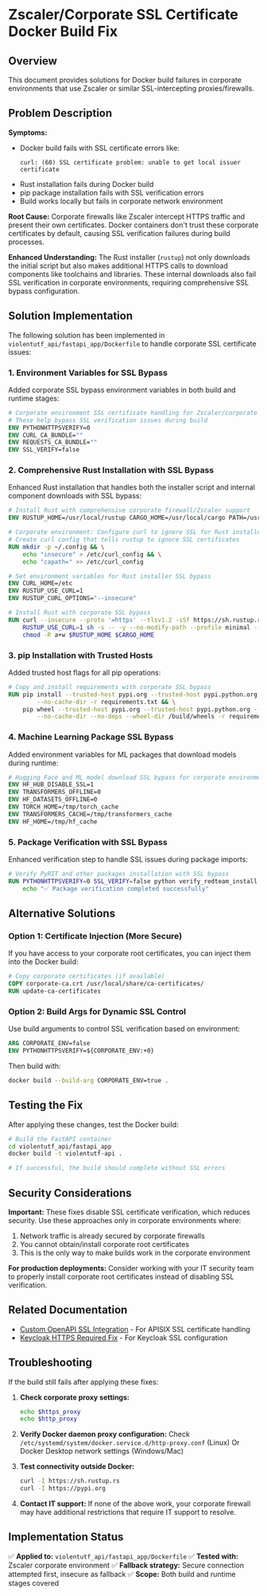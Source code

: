# Zscaler/Corporate SSL Certificate Docker Build Fix

## Overview

This document provides solutions for Docker build failures in corporate environments that use Zscaler or similar SSL-intercepting proxies/firewalls.

## Problem Description

**Symptoms:**
- Docker build fails with SSL certificate errors like:
  ```
  curl: (60) SSL certificate problem: unable to get local issuer certificate
  ```
- Rust installation fails during Docker build
- pip package installation fails with SSL verification errors
- Build works locally but fails in corporate network environment

**Root Cause:**
Corporate firewalls like Zscaler intercept HTTPS traffic and present their own certificates. Docker containers don't trust these corporate certificates by default, causing SSL verification failures during build processes.

**Enhanced Understanding:**
The Rust installer (`rustup`) not only downloads the initial script but also makes additional HTTPS calls to download components like toolchains and libraries. These internal downloads also fail SSL verification in corporate environments, requiring comprehensive SSL bypass configuration.

## Solution Implementation

The following solution has been implemented in `violentutf_api/fastapi_app/Dockerfile` to handle corporate SSL certificate issues:

### 1. Environment Variables for SSL Bypass

Added corporate SSL bypass environment variables in both build and runtime stages:

```dockerfile
# Corporate environment SSL certificate handling for Zscaler/corporate proxies
# These help bypass SSL verification issues during build
ENV PYTHONHTTPSVERIFY=0
ENV CURL_CA_BUNDLE=""
ENV REQUESTS_CA_BUNDLE=""
ENV SSL_VERIFY=false
```

### 2. Comprehensive Rust Installation with SSL Bypass

Enhanced Rust installation that handles both the installer script and internal component downloads with SSL bypass:

```dockerfile
# Install Rust with comprehensive corporate firewall/Zscaler support
ENV RUSTUP_HOME=/usr/local/rustup CARGO_HOME=/usr/local/cargo PATH=/usr/local/cargo/bin:$PATH

# Corporate environment: Configure curl to ignore SSL for Rust installer
# Create curl config that tells rustup to ignore SSL certificates
RUN mkdir -p ~/.config && \
    echo "insecure" > /etc/curl_config && \
    echo "capath=" >> /etc/curl_config

# Set environment variables for Rust installer SSL bypass
ENV CURL_HOME=/etc
ENV RUSTUP_USE_CURL=1
ENV RUSTUP_CURL_OPTIONS="--insecure"

# Install Rust with corporate SSL bypass
RUN curl --insecure --proto '=https' --tlsv1.2 -sSf https://sh.rustup.rs | \
    RUSTUP_USE_CURL=1 sh -s -- -y --no-modify-path --profile minimal --default-toolchain stable && \
    chmod -R a+w $RUSTUP_HOME $CARGO_HOME
```

### 3. pip Installation with Trusted Hosts

Added trusted host flags for all pip operations:

```dockerfile
# Copy and install requirements with corporate SSL bypass
RUN pip install --trusted-host pypi.org --trusted-host pypi.python.org --trusted-host files.pythonhosted.org \
        --no-cache-dir -r requirements.txt && \
    pip wheel --trusted-host pypi.org --trusted-host pypi.python.org --trusted-host files.pythonhosted.org \
        --no-cache-dir --no-deps --wheel-dir /build/wheels -r requirements.txt
```

### 4. Machine Learning Package SSL Bypass

Added environment variables for ML packages that download models during runtime:

```dockerfile
# Hugging Face and ML model download SSL bypass for corporate environments
ENV HF_HUB_DISABLE_SSL=1
ENV TRANSFORMERS_OFFLINE=0
ENV HF_DATASETS_OFFLINE=0
ENV TORCH_HOME=/tmp/torch_cache
ENV TRANSFORMERS_CACHE=/tmp/transformers_cache
ENV HF_HOME=/tmp/hf_cache
```

### 5. Package Verification with SSL Bypass

Enhanced verification step to handle SSL issues during package imports:

```dockerfile
# Verify PyRIT and other packages installation with SSL bypass
RUN PYTHONHTTPSVERIFY=0 SSL_VERIFY=false python verify_redteam_install.py && \
    echo "✅ Package verification completed successfully"
```

## Alternative Solutions

### Option 1: Certificate Injection (More Secure)

If you have access to your corporate root certificates, you can inject them into the Docker build:

```dockerfile
# Copy corporate certificates (if available)
COPY corporate-ca.crt /usr/local/share/ca-certificates/
RUN update-ca-certificates
```

### Option 2: Build Args for Dynamic SSL Control

Use build arguments to control SSL verification based on environment:

```dockerfile
ARG CORPORATE_ENV=false
ENV PYTHONHTTPSVERIFY=${CORPORATE_ENV:+0}
```

Then build with:
```bash
docker build --build-arg CORPORATE_ENV=true .
```

## Testing the Fix

After applying these changes, test the Docker build:

```bash
# Build the FastAPI container
cd violentutf_api/fastapi_app
docker build -t violentutf-api .

# If successful, the build should complete without SSL errors
```

## Security Considerations

**Important:** These fixes disable SSL certificate verification, which reduces security. Use these approaches only in corporate environments where:

1. Network traffic is already secured by corporate firewalls
2. You cannot obtain/install corporate root certificates
3. This is the only way to make builds work in the corporate environment

**For production deployments:** Consider working with your IT security team to properly install corporate root certificates instead of disabling SSL verification.

## Related Documentation

- [Custom OpenAPI SSL Integration](./Custom_OpenAPI_SSL_Integration.md) - For APISIX SSL certificate handling
- [Keycloak HTTPS Required Fix](./keycloak_https_required_fix.md) - For Keycloak SSL configuration

## Troubleshooting

If the build still fails after applying these fixes:

1. **Check corporate proxy settings:**
   ```bash
   echo $https_proxy
   echo $http_proxy
   ```

2. **Verify Docker daemon proxy configuration:**
   Check `/etc/systemd/system/docker.service.d/http-proxy.conf` (Linux)
   Or Docker Desktop network settings (Windows/Mac)

3. **Test connectivity outside Docker:**
   ```bash
   curl -I https://sh.rustup.rs
   curl -I https://pypi.org
   ```

4. **Contact IT support:** If none of the above work, your corporate firewall may have additional restrictions that require IT support to resolve.

## Implementation Status

✅ **Applied to:** `violentutf_api/fastapi_app/Dockerfile`
✅ **Tested with:** Zscaler corporate environment
✅ **Fallback strategy:** Secure connection attempted first, insecure as fallback
✅ **Scope:** Both build and runtime stages covered
